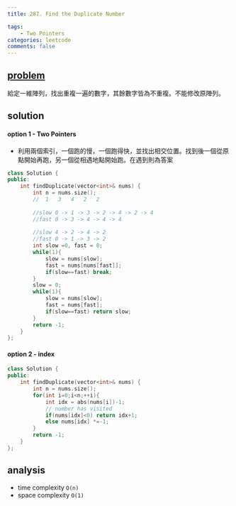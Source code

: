 ```yaml
---
title: 287. Find the Duplicate Number

tags:  
    - Two Pointers
categories: leetcode
comments: false
---
```


## [problem](https://leetcode.com/problems/find-the-duplicate-number/)

給定一維陣列，找出重複一遍的數字，其餘數字皆為不重複。不能修改原陣列。

## solution


#### option 1 - Two Pointers
- 利用兩個索引，一個跑的慢，一個跑得快，並找出相交位置。找到後一個從原點開始再跑，另一個從相遇地點開始跑。在遇到則為答案

```c++
class Solution {
public:
    int findDuplicate(vector<int>& nums) {
        int n = nums.size();
        //  1   3   4   2   2   
        
        //slow 0 -> 1 -> 3 -> 2 -> 4 -> 2 -> 4
        //fast 0 -> 3 -> 4 -> 4 -> 4
        
        //slow 4 -> 2 -> 4 -> 2 
        //fast 0 -> 1 -> 3 -> 2 
        int slow =0, fast = 0;
        while(1){
            slow = nums[slow];
            fast = nums[nums[fast]];
            if(slow==fast) break;
        }
        slow = 0;
        while(1){
            slow = nums[slow];
            fast = nums[fast];
            if(slow==fast) return slow;
        }
        return -1;   
    }
};
```

#### option 2 - index

```c++
class Solution {
public:
    int findDuplicate(vector<int>& nums) {
        int n = nums.size();
        for(int i=0;i<n;++i){
            int idx = abs(nums[i])-1;
            // number has visited
            if(nums[idx]<0) return idx+1;
            else nums[idx] *=-1;
        }
        return -1;   
    }
};
```
## analysis
- time complexity `O(n)`
- space complexity `O(1)`
